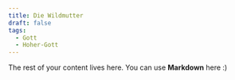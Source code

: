 ```yaml
---
title: Die Wildmutter
draft: false
tags:
  - Gott
  - Hoher-Gott
---
```

 
The rest of your content lives here. You can use **Markdown** here :)